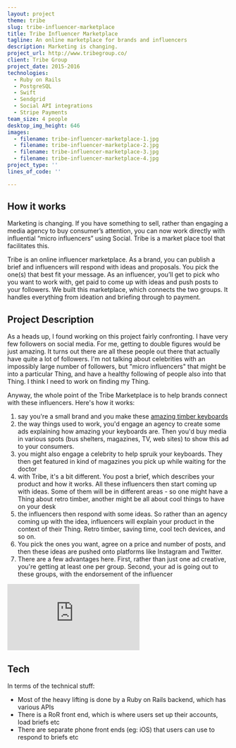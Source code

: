 ```yaml
---
layout: project
theme: tribe
slug: tribe-influencer-marketplace
title: Tribe Influencer Marketplace
tagline: An online marketplace for brands and influencers
description: Marketing is changing.
project_url: http://www.tribegroup.co/
client: Tribe Group
project_date: 2015-2016
technologies:
  - Ruby on Rails
  - PostgreSQL
  - Swift
  - Sendgrid
  - Social API integrations
  - Stripe Payments
team_size: 4 people
desktop_img_height: 646
images:
  - filename: tribe-influencer-marketplace-1.jpg
  - filename: tribe-influencer-marketplace-2.jpg
  - filename: tribe-influencer-marketplace-3.jpg
  - filename: tribe-influencer-marketplace-4.jpg
project_type: ''
lines_of_code: ''

---
```


## How it works

Marketing is changing. If you have something to sell, rather than engaging a media agency to buy consumer’s attention, you can now work directly with influential “micro influencers” using Social. Tribe is a market place tool that facilitates this.

Tribe is an online influencer marketplace. As a brand, you can publish a brief and influencers will respond with ideas and proposals. You pick the one(s) that best fit your message. As an influencer, you’ll get to pick who you want to work with, get paid to come up with ideas and push posts to your followers.
We built this marketplace, which connects the two groups. It handles everything from ideation and briefing through to payment.

## Project Description

As a heads up, I found working on this project fairly confronting. I have very few followers on social media. For me, getting to double figures would be just amazing. It turns out there are all these people out there that actually have quite a lot of followers. I'm not talking about celebrities with an impossibly large number of followers, but "micro influencers" that might be into a particular Thing, and have a healthy following of people also into that Thing. I think I need to work on finding my Thing.

Anyway, the whole point of the Tribe Marketplace is to help brands connect with these influencers. Here's how it works:

<ol>
	<li>say you're a small brand and you make these <a href="https://www.youtube.com/watch?v=lF3ueBIpqbY">amazing timber keyboards</a></li>
<li> the way things used to work, you'd engage an agency to create some ads explaining how amazing your keyboards are. Then you'd buy media in various spots (bus shelters, magazines, TV, web sites) to show this ad to your consumers.</li>
<li> you might also engage a celebrity to help spruik your keyboards. They then get featured in kind of magazines you pick up while waiting for the doctor</li>
<li> with Tribe, it's a bit different. You post a brief, which describes your product and how it works. All these influencers then start coming up with ideas. Some of them will be in different areas - so one might have a Thing about retro timber, another might be all about cool things to have on your desk</li>
<li> the influencers then respond with some ideas. So rather than an agency coming up with the idea, influencers will explain your product in the context of their Thing. Retro timber, saving time, cool tech devices, and so on.</li>
<li> You pick the ones you want, agree on a price and number of posts, and then these ideas are pushed onto platforms like Instagram and Twitter.</li>
<li> There are a few advantages here. First, rather than just one ad creative, you're getting at least one per group. Second, your ad is going out to these groups, with the endorsement of the influencer</li>
</ol>
<div class="embed-responsive embed-responsive-16by9 mb-3">
  <iframe class="embed-responsive-item" src="https://www.youtube.com/embed/bxEYt3DuLF4?ecver=1" frameborder="0" gesture="media" allow="encrypted-media" allowfullscreen></iframe>
</div>

## Tech

In terms of the technical stuff:

- Most of the heavy lifting is done by a Ruby on Rails backend, which has various APIs
- There is a RoR front end, which is where users set up their accounts, load briefs etc
- There are separate phone front ends (eg: iOS) that users can use to respond to briefs etc
